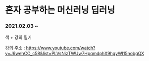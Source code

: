 # 혼자 공부하는 머신러닝 딥러닝
### 2021.02.03 ~
책 + 강의 필기

강의 주소 : https://www.youtube.com/watch?v=J6wehCO_c58&list=PLVsNizTWUw7HpqmdphX9hgyWl15nobgQX
